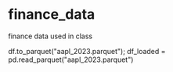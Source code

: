 # finance_data
finance data used in class

df.to_parquet("aapl_2023.parquet"); 
df_loaded = pd.read_parquet("aapl_2023.parquet")

